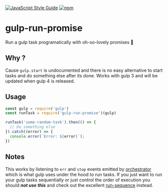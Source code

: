 [![JavaScript Style Guide](https://img.shields.io/badge/code_style-standard-brightgreen.svg?style=flat-square)](https://standardjs.com) [![npm](https://img.shields.io/npm/v/gulp-run-promise.svg?style=flat-square)](https://www.npmjs.com/package/gulp-run-promise)

# gulp-run-promise
Run a gulp task programatically with oh-so-lovely promises 🍭

## Why ?

Cause `gulp.start` is undocumented and there is no easy alternative to start tasks and do something else after its done. Works with gulp 3 and will be updated when gulp 4 is released.

## Usage
```js
const gulp = require('gulp')
const runTask = require('gulp-run-promise')(gulp)

runTask('some-random-task').then(() => {
  // Do something else
}).catch((error) => {
  console.error(`Error: ${error}`);
})
```

## Notes
This works by listening to `err` and `stop` events emitted by [orchestrator](https://github.com/robrich/orchestrator) which is what gulp uses under the hood to run tasks. If you just want to run your gulp tasks sequentially or just control the order of execution you should ***not use this*** and check out the excellent [run-sequence](https://www.npmjs.com/package/run-sequence) instead.  
